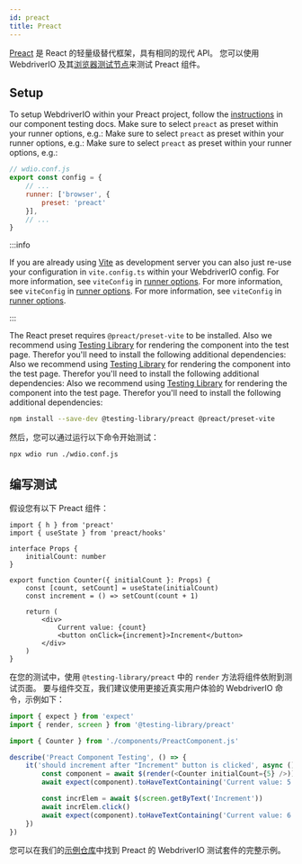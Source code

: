 ```yaml
---
id: preact
title: Preact
---
```


[Preact](https://preactjs.com/) 是 React 的轻量级替代框架，具有相同的现代 API。 您可以使用 WebdriverIO 及其[浏览器测试节点](/docs/runner#browser-runner)来测试 Preact 组件。

## Setup

To setup WebdriverIO within your Preact project, follow the [instructions](/docs/component-testing#set-up) in our component testing docs. Make sure to select `preact` as preset within your runner options, e.g.: Make sure to select `preact` as preset within your runner options, e.g.: Make sure to select `preact` as preset within your runner options, e.g.:

```js
// wdio.conf.js
export const config = {
    // ...
    runner: ['browser', {
        preset: 'preact'
    }],
    // ...
}
```

:::info

If you are already using [Vite](https://vitejs.dev/) as development server you can also just re-use your configuration in `vite.config.ts` within your WebdriverIO config. For more information, see `viteConfig` in [runner options](/docs/runner#runner-options). For more information, see `viteConfig` in [runner options](/docs/runner#runner-options). For more information, see `viteConfig` in [runner options](/docs/runner#runner-options).

:::

The React preset requires `@preact/preset-vite` to be installed. Also we recommend using [Testing Library](https://testing-library.com/) for rendering the component into the test page. Therefor you'll need to install the following additional dependencies: Also we recommend using [Testing Library](https://testing-library.com/) for rendering the component into the test page. Therefor you'll need to install the following additional dependencies: Also we recommend using [Testing Library](https://testing-library.com/) for rendering the component into the test page. Therefor you'll need to install the following additional dependencies:

```sh npm2yarn
npm install --save-dev @testing-library/preact @preact/preset-vite
```

然后，您可以通过运行以下命令开始测试：

```sh
npx wdio run ./wdio.conf.js
```

## 编写测试

假设您有以下 Preact 组件：

```tsx title="./components/Component.jsx"
import { h } from 'preact'
import { useState } from 'preact/hooks'

interface Props {
    initialCount: number
}

export function Counter({ initialCount }: Props) {
    const [count, setCount] = useState(initialCount)
    const increment = () => setCount(count + 1)

    return (
        <div>
            Current value: {count}
            <button onClick={increment}>Increment</button>
        </div>
    )
}

```

在您的测试中，使用 `@testing-library/preact` 中的 `render` 方法将组件依附到测试页面。 要与组件交互，我们建议使用更接近真实用户体验的 WebdriverIO 命令，示例如下：

```ts title="app.test.tsx"
import { expect } from 'expect'
import { render, screen } from '@testing-library/preact'

import { Counter } from './components/PreactComponent.js'

describe('Preact Component Testing', () => {
    it('should increment after "Increment" button is clicked', async () => {
        const component = await $(render(<Counter initialCount={5} />))
        await expect(component).toHaveTextContaining('Current value: 5')

        const incrElem = await $(screen.getByText('Increment'))
        await incrElem.click()
        await expect(component).toHaveTextContaining('Current value: 6')
    })
})
```

您可以在我们的[示例仓库](https://github.com/webdriverio/component-testing-examples/tree/main/react-typescript-vite)中找到 Preact 的 WebdriverIO 测试套件的完整示例。
